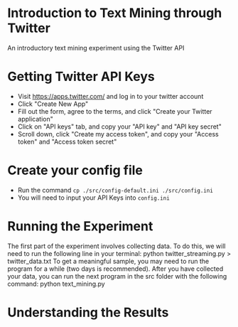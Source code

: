 # Introduction to Text Mining through Twitter
An introductory text mining experiment using the Twitter API

# Getting Twitter API Keys
- Visit https://apps.twitter.com/ and log in to your twitter account
- Click "Create New App"
- Fill out the form, agree to the terms, and click "Create your Twitter application"
- Click on "API keys" tab, and copy your "API key" and "API key secret"
- Scroll down, click "Create my access token", and copy your "Access token" and "Access token secret"

# Create your config file
- Run the command `cp ./src/config-default.ini ./src/config.ini`
- You will need to input your API Keys into `config.ini`

# Running the Experiment
The first part of the experiment involves collecting data. To do this, we will need to run the following line in your terminal:
  python twitter_streaming.py > twitter_data.txt
To get a meaningful sample, you may need to run the program for a while (two days is recommended). After you have collected your data, you can run the next program in the src folder with the following command:
  python text_mining.py
  
# Understanding the Results
